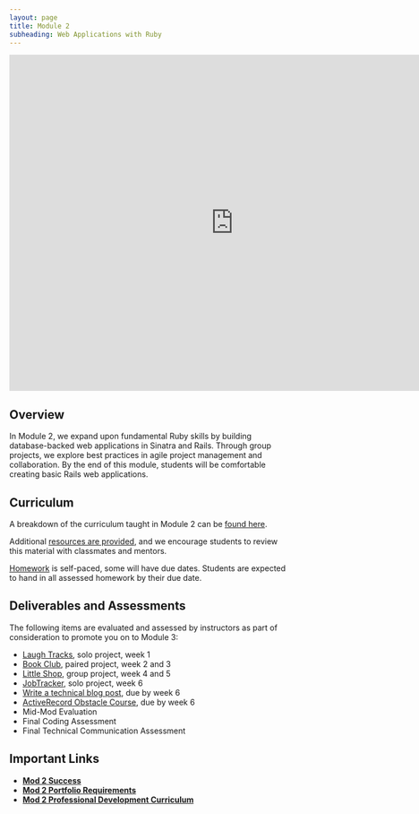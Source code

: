 ```yaml
---
layout: page
title: Module 2
subheading: Web Applications with Ruby
---
```


<iframe src="https://calendar.google.com/calendar/embed?mode=week&src=casimircreative.com_rps2hg1nfqjih4rcl3gl6s4lpk%40group.calendar.google.com&ctz=America/Denver" style="border: 0" width="800" height="600" frameborder="0" scrolling="no"></iframe>


## Overview

In Module 2, we expand upon fundamental Ruby skills by building database-backed web applications in Sinatra and Rails. Through group projects, we explore best practices in agile project management and collaboration. By the end of this module, students will be comfortable creating basic Rails web applications.


## Curriculum

A breakdown of the curriculum taught in Module 2 can be [found here](resources/curriculum).

Additional [resources are provided](resources/index.md), and we encourage students to review this material with classmates and mentors.

[Homework](resources/homework) is self-paced, some will have due dates. Students are expected to hand in all assessed homework by their due date.


## Deliverables and Assessments

The following items are evaluated and assessed by instructors as part of consideration to promote you on to Module 3:

* [Laugh Tracks](https://github.com/turingschool-projects/LaughTracks), solo project, week 1
* [Book Club](https://github.com/turingschool-projects/BookClub), paired project, week 2 and 3
* [Little Shop](projects/little_shop), group project, week 4 and 5
* [JobTracker](https://github.com/turingschool-projects/job-tracker), solo project, week 6
* [Write a technical blog post](http://backend.turing.io/module2/success/#blog-post), due by week 6
* [ActiveRecord Obstacle Course](../misc/active_record_obstacle_course), due by week 6
* Mid-Mod Evaluation
* Final Coding Assessment
* Final Technical Communication Assessment


## Important Links

* [__Mod 2 Success__](./success)
* [__Mod 2 Portfolio Requirements__](./portfolios)
* [__Mod 2 Professional Development Curriculum__](https://github.com/turingschool/career-development-curriculum/tree/master/module_two)
